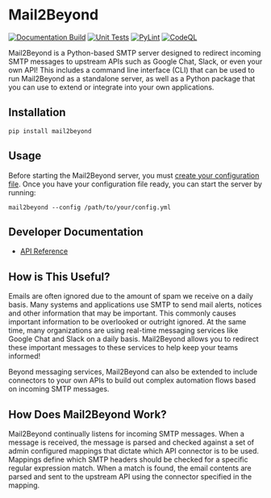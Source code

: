 Mail2Beyond
=========

[![Documentation Build](https://github.com/soluna-studios/mail2beyond/actions/workflows/pages.yml/badge.svg)](https://github.com/soluna-studios/mail2beyond/actions/workflows/pages.yml)
[![Unit Tests](https://github.com/soluna-studios/mail2beyond/actions/workflows/unittest.yml/badge.svg)](https://github.com/soluna-studios/mail2beyond/actions/workflows/unittest.yml)
[![PyLint](https://github.com/soluna-studios/mail2beyond/actions/workflows/pylint.yml/badge.svg)](https://github.com/soluna-studios/mail2beyond/actions/workflows/pylint.yml)
[![CodeQL](https://github.com/soluna-studios/mail2beyond/actions/workflows/codeql-analysis.yml/badge.svg)](https://github.com/soluna-studios/mail2beyond/actions/workflows/codeql-analysis.yml)

Mail2Beyond is a Python-based SMTP server designed to redirect incoming SMTP messages to upstream APIs such as
Google Chat, Slack, or even your own API! This includes a command line interface (CLI) that can be used to run
Mail2Beyond as a standalone server, as well as a Python package that you can use to extend or integrate into your own
applications. 

## Installation
```
pip install mail2beyond
```

## Usage
Before starting the Mail2Beyond server, you must 
[create your configuration file](https://soluna-studios.github.io/mail2beyond/index.html#configuration). Once you have
your configuration file ready, you can start the server by running:
```
mail2beyond --config /path/to/your/config.yml
```

## Developer Documentation
- [API Reference](https://soluna-studios.github.io/mail2beyond/)

## How is This Useful? 
Emails are often ignored due to the amount of spam we receive on a daily basis. Many systems and applications use SMTP
to send mail alerts, notices and other information that may be important. This commonly causes important information to
be overlooked or outright ignored. At the same time, many organizations are using real-time messaging services like
Google Chat and Slack on a daily basis. Mail2Beyond allows you to redirect these important messages to these services
to help keep your teams informed!

Beyond messaging services, Mail2Beyond can also be extended to include connectors to your own APIs to build out complex
automation flows based on incoming SMTP messages.

## How Does Mail2Beyond Work?
Mail2Beyond continually listens for incoming SMTP messages. When a message is received, the message is parsed and checked
against a set of admin configured mappings that dictate which API connector is to be used. Mappings define which SMTP 
headers should be checked for a specific regular expression match. When a match is found, the email contents are parsed
and sent to the upstream API using the connector specified in the mapping.
